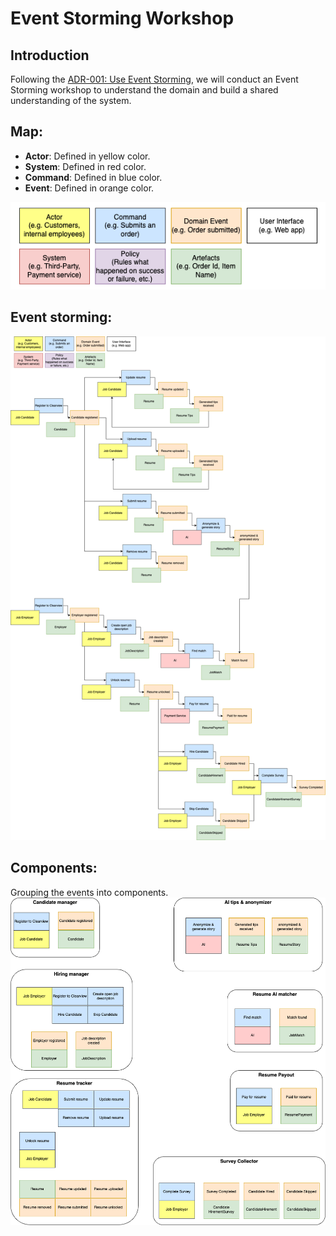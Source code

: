 # Event Storming Workshop

## Introduction
Following the [ADR-001: Use Event Storming](../ADRs/ADR-001-use-event-storm.md), we will conduct an Event Storming workshop to understand the domain and build a shared understanding of the system.

## Map:
- **Actor**: Defined in yellow color.
- **System**: Defined in red color.
- **Command**: Defined in blue color.
- **Event**: Defined in orange color.

![Event Storming Map](images/map.png)

## Event storming:
![Event Storming](images/events.png)

## Components:
Grouping the events into components.
![Components](images/components.png)